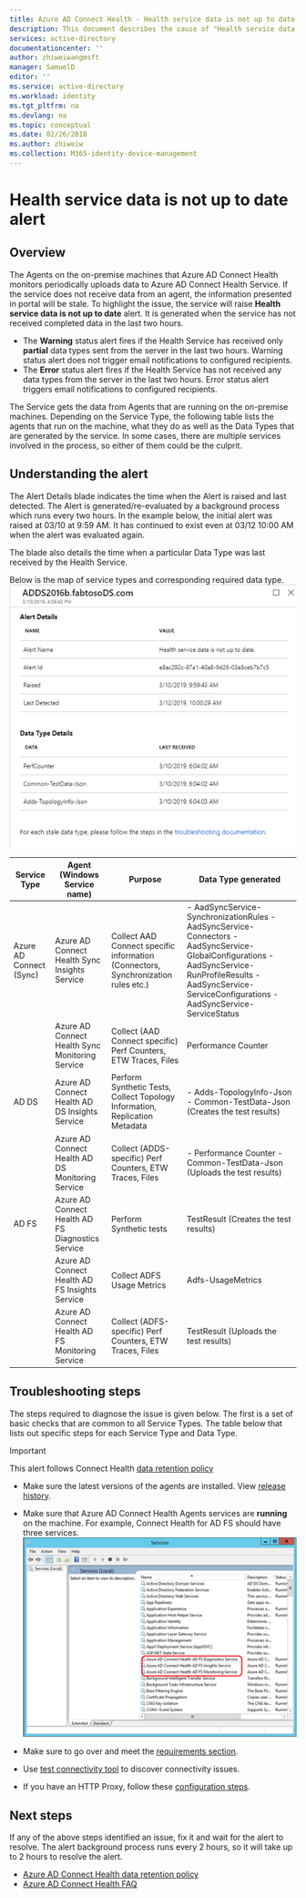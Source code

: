 ```yaml
---
title: Azure AD Connect Health - Health service data is not up to date alert | Microsoft Docs
description: This document describes the cause of "Health service data is not up to date" alert and how to troubleshoot it.
services: active-directory
documentationcenter: ''
author: zhiweiwangmsft
manager: SamuelD
editor: ''
ms.service: active-directory
ms.workload: identity
ms.tgt_pltfrm: na
ms.devlang: na
ms.topic: conceptual
ms.date: 02/26/2018
ms.author: zhiweiw
ms.collection: M365-identity-device-management
---
```


# Health service data is not up to date alert

## Overview
The Agents on the on-premise machines that Azure AD Connect Health monitors periodically uploads data to Azure AD Connect Health Service. If the service does not receive data from an agent, the information presented in portal will be stale. To highlight the issue, the service will raise **Health service data is not up to date** alert. It is generated when the service has not received completed data in the last two hours.  

* The **Warning** status alert fires if the Health Service has received only **partial** data types sent from the server in the last two hours. Warning status alert does not trigger email notifications to configured recipients. 
* The **Error** status alert fires if the Health Service has not received any data types from the server in the last two hours. Error status alert triggers email notifications to configured recipients.

The Service gets the data from Agents that are running on the on-premise machines. Depending on the Service Type, the following table lists the agents that run on the machine, what they do as well as the Data Types that are generated by the service. In some cases, there are multiple services involved in the process, so either of them could be the culprit. 

## Understanding the alert
The Alert Details blade indicates the time when the Alert is raised and last detected. The Alert is generated/re-evaluated by a background process which runs every two hours. In the example below, the initial alert was raised at 03/10 at 9:59 AM. It has continued to exist even at 03/12 10:00 AM when the alert was evaluated again.
 
The blade also details the time when a particular Data Type was last received by the Health Service. 

Below is the map of service types and corresponding required data type.
 ![Azure AD Connect Health alert details](./media/how-to-connect-health-data-freshness/dfdetails.PNG)


| Service Type | Agent (Windows Service name) | Purpose | Data Type generated  |
| --- | --- | --- | --- |  
| Azure AD Connect (Sync) | Azure AD Connect Health Sync Insights Service | Collect AAD Connect specific information (Connectors, Synchronization rules etc.) | - AadSyncService-SynchronizationRules   - AadSyncService-Connectors  - AadSyncService-GlobalConfigurations   - AadSyncService-RunProfileResults  - AadSyncService-ServiceConfigurations  - AadSyncService-ServiceStatus   |
|  | Azure AD Connect Health Sync Monitoring Service | Collect (AAD Connect specific) Perf Counters, ETW Traces, Files | Performance Counter |
| AD DS | Azure AD Connect Health AD DS Insights Service | Perform Synthetic Tests, Collect Topology Information, Replication Metadata |  - Adds-TopologyInfo-Json  - Common-TestData-Json (Creates the test results)   | 
|  | Azure AD Connect Health AD DS Monitoring Service | Collect (ADDS-specific) Perf Counters, ETW Traces, Files | - Performance Counter  - Common-TestData-Json (Uploads the test results)  |
| AD FS | Azure AD Connect Health AD FS Diagnostics Service | Perform Synthetic tests | TestResult (Creates the test results) | 
| | Azure AD Connect Health AD FS Insights Service  | Collect ADFS Usage Metrics | Adfs-UsageMetrics |
| | Azure AD Connect Health AD FS Monitoring Service | Collect (ADFS-specific) Perf Counters, ETW Traces, Files | TestResult (Uploads the test results) |

## Troubleshooting steps 

The steps required to diagnose the issue is given below. The first is a set of basic checks that are common to all Service Types. The table below that lists out specific steps for each Service Type and Data Type. 

> [!IMPORTANT] 
> This alert follows Connect Health [data retention policy](reference-connect-health-user-privacy.md#data-retention-policy)

* Make sure the latest versions of the agents are installed. View [release history](reference-connect-health-version-history.md). 
* Make sure that Azure AD Connect Health Agents services are **running** on the machine. For example, Connect Health for AD FS should have three services.
  ![Verify Azure AD Connect Health](./media/how-to-connect-health-agent-install/install5.png)

* Make sure to go over and meet the [requirements section](how-to-connect-health-agent-install.md#requirements).
* Use [test connectivity tool](how-to-connect-health-agent-install.md#test-connectivity-to-azure-ad-connect-health-service) to discover connectivity issues.
* If you have an HTTP Proxy, follow these [configuration steps](how-to-connect-health-agent-install.md#configure-azure-ad-connect-health-agents-to-use-http-proxy). 


## Next steps
If any of the above steps identified an issue, fix it and wait for the alert to resolve. The alert background process runs every 2 hours, so it will take up to 2 hours to resolve the alert. 

* [Azure AD Connect Health data retention policy](reference-connect-health-user-privacy.md#data-retention-policy)
* [Azure AD Connect Health FAQ](reference-connect-health-faq.md)
